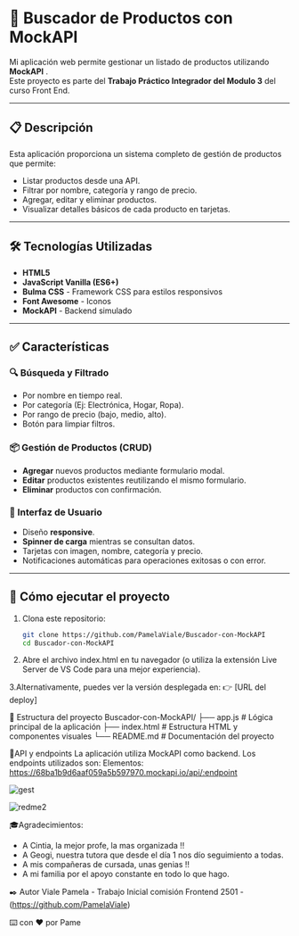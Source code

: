 # 🛒 Buscador de Productos con MockAPI

Mi aplicación web  permite gestionar un listado de productos utilizando **MockAPI** .  
Este proyecto es parte del **Trabajo Práctico Integrador del Modulo 3** del curso Front End.

---

## 📋 Descripción
Esta aplicación proporciona un sistema completo de gestión de productos que permite:

- Listar productos desde una API.  
- Filtrar por nombre, categoría y rango de precio.  
- Agregar, editar y eliminar productos.  
- Visualizar detalles básicos de cada producto en tarjetas.  

---

## 🛠️ Tecnologías Utilizadas
- **HTML5**  
- **JavaScript Vanilla (ES6+)**  
- **Bulma CSS** - Framework CSS para estilos responsivos  
- **Font Awesome** - Iconos  
- **MockAPI** - Backend simulado  

---

## ✅ Características

### 🔍 Búsqueda y Filtrado
- Por nombre en tiempo real.  
- Por categoría (Ej: Electrónica, Hogar, Ropa).  
- Por rango de precio (bajo, medio, alto).  
- Botón para limpiar filtros.  

### 📦 Gestión de Productos (CRUD)
- **Agregar** nuevos productos mediante formulario modal.  
- **Editar** productos existentes reutilizando el mismo formulario.  
- **Eliminar** productos con confirmación.  

### 🎨 Interfaz de Usuario
- Diseño **responsive**.  
- **Spinner de carga** mientras se consultan datos.  
- Tarjetas con imagen, nombre, categoría y precio.  
- Notificaciones automáticas para operaciones exitosas o con error.  

---

## 🚀 Cómo ejecutar el proyecto
1. Clona este repositorio:
   ```bash
   git clone https://github.com/PamelaViale/Buscador-con-MockAPI
   cd Buscador-con-MockAPI

  2. Abre el archivo index.html en tu navegador
(o utiliza la extensión Live Server de VS Code para una mejor experiencia).
 
3.Alternativamente, puedes ver la versión desplegada en:
👉 [URL del deploy] 

📁 Estructura del proyecto
Buscador-con-MockAPI/
├── app.js             # Lógica principal de la aplicación
├── index.html         # Estructura HTML y componentes visuales
└── README.md          # Documentación del proyecto

🔗API y endpoints
La aplicación utiliza MockAPI como backend. Los endpoints utilizados son:
Elementos: https://68ba1b9d6aaf059a5b597970.mockapi.io/api/:endpoint

![gest](https://github.com/user-attachments/assets/c353cef3-3146-4e31-9d14-2b151a1a42eb)


![redme2](https://github.com/user-attachments/assets/91f7daaa-e9f3-41d0-97ae-58173a575d8a)




🎓Agradecimientos:

- A Cintia, la mejor profe, la mas organizada !! 
- A Geogi, nuestra tutora que desde el día 1 nos dío seguimiento a todas.
- A mis compañeras de cursada, unas genias !!
- A mi familia por el apoyo constante en todo lo que hago. 
    
✒️ Autor
Viale Pamela - Trabajo Inicial comisión Frontend 2501 -(https://github.com/PamelaViale)

⌨️ con ❤️ por Pame
